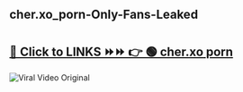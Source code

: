 
 ## cher.xo_porn-Only-Fans-Leaked

# <h2><a href="https://clipsfans.com/cher.xo_porn&ref=git">🔗 Click to LINKS ⏩⏩ 👉 🟢 cher.xo porn </a></h2>

<a href="https://clipsfans.com/cher.xo_porn&ref=git" rel="nofollow" data-target="animated-image.originalLink"><img src="https://i.ibb.co.com/xMMVF88/686577567.gif" alt="Viral Video Original" style="max-width: 100%; display: inline-block;" data-target="animated-image.originalImage"></a>
